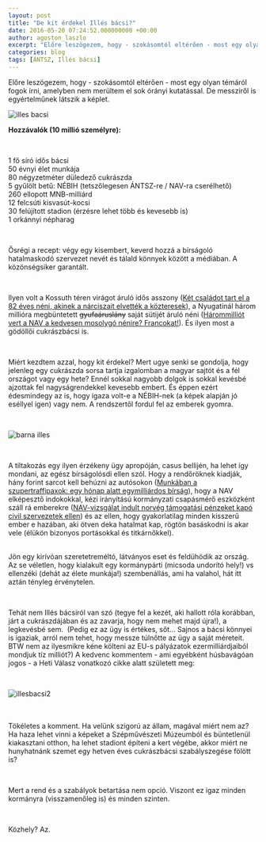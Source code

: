 ```yaml
---
layout: post
title: "De kit érdekel Illés bácsi?"
date: 2016-05-20 07:24:52.000000000 +00:00
author: agoston_laszlo
excerpt: "Előre leszögezem, hogy - szokásomtól eltérően - most egy olyan témáról fogok írni, amelyben nem merültem el sok órányi kutatással. De messziről is egyértelműnek látszik a képlet."
categories: blog
tags: [ÁNTSZ, Illés bácsi]
---
```


<p>Előre leszögezem, hogy - szokásomtól eltérően - most egy olyan témáról fogok írni, amelyben nem merültem el sok órányi kutatással. De messziről is egyértelműnek látszik a képlet.</p>

<p><img src="http://agostonlaszlo.hu/images/cikkek/illes-bacsi.jpg" alt="illes bacsi" /></p>

<p><strong>Hozzávalók (10 millió személyre):</strong></p>
<p>&nbsp;</p>
<p>1 fő síró idős bácsi<br />50 évnyi élet munkája<br />80 négyzetméter düledező cukrászda<br />5 gyűlölt betű: NÉBIH (tetszőlegesen ÁNTSZ-re / NAV-ra cserélhető)<br />260 ellopott MNB-milliárd<br />12 felcsúti kisvasút-kocsi<br />30 felújított stadion (érzésre lehet több és kevesebb is)<br />1 orkánnyi népharag</p>
<p>&nbsp;</p>
<p>Ősrégi a recept: végy egy kisembert, keverd hozzá a bírságoló hatalmaskodó szervezet nevét és tálald könnyek között a médiában. A közönségsiker garantált.</p>
<p>&nbsp;</p>
<p>Ilyen volt a Kossuth téren virágot áruló idős asszony (<a href="http://nol.hu/belfold/ket-csaladot-tart-el-az-a-neni-akinek-a-narciszat-elvettek-a-kozteresek-1610011" target="_blank">Két családot tart el a 82 éves néni, akinek a nárciszait elvették a közteresek</a>), a Nyugatinál három millióra megbüntetett <span style="text-decoration: line-through;">gyufaáruslány</span> saját sütijét áruló néni (<a href="http://index.hu/tech/hoax/2015/04/14/harom_milliora_birsagolta_a_nav_a_kedvesen_mosolygo_sutisnenit_francokat/">Hárommilliót vert a NAV a kedvesen mosolygó nénire? Francokat!</a>). És ilyen most a gödöllői cukrászbácsi is.</p>
<p>&nbsp;</p>
<p>Miért kezdtem azzal, hogy kit érdekel? Mert ugye senki se gondolja, hogy jelenleg egy cukrászda sorsa tartja izgalomban a magyar sajtót és a fél országot vagy egy hete? Ennél sokkal nagyobb dolgok is sokkal kevésbé ajzottak fel nagyságrendekkel kevesebb embert. És éppen ezért édesmindegy az is, hogy igaza volt-e a NÉBIH-nek (a képek alapján jó eséllyel igen) vagy nem. A rendszertől fordul fel az emberek gyomra.</p>
<p>&nbsp;</p>
<p><img src="http://agostonlaszlo.hu/images/cikkek/barna-illes.jpg" alt="barna illes" /></p>
<p>&nbsp;</p>
<p>A tiltakozás egy ilyen érzékeny ügy apropóján, casus bellijén, ha lehet így mondani, az egész bírságolósdi ellen szól. Hogy a rendőröknek kiadják, hány forint sarcot kell behúzni az autósokon (<a href="http://index.hu/belfold/2016/05/17/munkaban_a_szupertraffipaxok_egy_honap_alatt_egymilliardos_birsag/" target="_blank">Munkában a szupertraffipaxok: egy hónap alatt egymilliárdos bírság</a>), hogy a NAV elképesztő indokokkal, kézi irányítású kormányzati csapásmérő eszközként száll rá emberekre (<a href="http://444.hu/2015/01/19/nav-vizsgalat-indult-norveg-tamogatasi-penzeket-kapo-civil-szervezetek-ellen/" target="_blank">NAV-vizsgálat indult norvég támogatási pénzeket kapó civil szervezetek ellen</a>) és az ellen, hogy gyakorlatilag minden kisszerű ember e hazában, aki ötven deka hatalmat kap, rögtön basáskodni is akar vele (élükön bizonyos portásokkal és titkárnőkkel).</p>
<p><br />Jön egy kirívóan szeretetreméltó, látványos eset és feldühödik az ország. Az se véletlen, hogy kialakult egy kormánypárti (micsoda undorító hely!) vs ellenzéki (dehát az élete munkája!) szembenállás, ami ha valahol, hát itt aztán tényleg érvénytelen.&nbsp;</p>
<p>&nbsp;</p>
<p>Tehát nem Illés bácsiról van szó (tegye fel a kezét, aki hallott róla korábban, járt a cukrászdájában és az zavarja, hogy nem mehet majd újra!), a legkevésbé sem. &nbsp;(Pedig ez az ügy is értékes, sőt... Sajnos a bácsi könnyei is igaziak, arról nem tehet, hogy messze túlnőtte az ügy a saját méreteit. BTW nem az ilyesmikre kéne költeni az EU-s pályázatok ezermilliárdjaiból mondjuk tíz milliót?) A kedvenc kommentem - ami egyébként húsbavágóan jogos - a Heti Válasz vonatkozó cikke alatt született meg:</p>
<p>&nbsp;</p>
<p><img src="http://agostonlaszlo.hu/images/cikkek/illesbacsi2.jpg" alt="illesbacsi2" /></p>
<p><br /><br />Tökéletes a komment. Ha velünk szigorú az állam, magával miért nem az? Ha haza lehet vinni a képeket a Szépművészeti Múzeumból és büntetlenül kiakasztani otthon, ha lehet stadiont építeni a kert végébe, akkor miért ne hunyhatnánk szemet egy hetven éves cukrászbácsi szabályszegése fölött is?</p>
<p>&nbsp;</p>
<p>Mert a rend és a szabályok betartása nem opció. Viszont ez igaz minden kormányra (visszamenőleg is) és minden szinten.</p>
<p>&nbsp;</p>
<p>Közhely? Az.</p>
